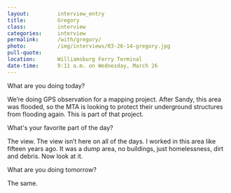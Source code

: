 ```yaml
---
layout:         interview_entry
title:          Gregory
class:          interview
categories:     interview
permalink:      /with/gregory/
photo:          /img/interviews/03-26-14-gregory.jpg
pull-quote:
location:       Williamsburg Ferry Terminal
date-time:      9:11 a.m. on Wednesday, March 26
---
```

<p class="question">What are you doing today?</p>
<p>We’re doing GPS observation for a mapping project. After Sandy, this area was flooded, so the MTA is looking to protect their underground structures from flooding again. This is part of that project.</p>

<p class="question">What's your favorite part of the day?</p>
<p>The view. The view isn’t here on all of the days. I worked in this area like fifteen years ago. It was a dump area, no buildings, just homelessness, dirt and debris. Now look at it.</p>

<p class="question">What are you doing tomorrow?</p>
<p>The same.</p>
